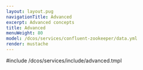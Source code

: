 ```yaml
---
layout: layout.pug
navigationTitle: Advanced
excerpt: Advanced concepts
title: Advanced
menuWeight: 80
model: /dcos/services/confluent-zookeeper/data.yml
render: mustache
---
```


#include /dcos/services/include/advanced.tmpl
